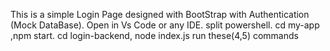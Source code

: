 This is a simple Login Page designed with BootStrap with Authentication (Mock DataBase).
Open in Vs Code or any IDE.
split powershell.
cd my-app ,npm start.
cd login-backend, node index.js
run these(4,5) commands
